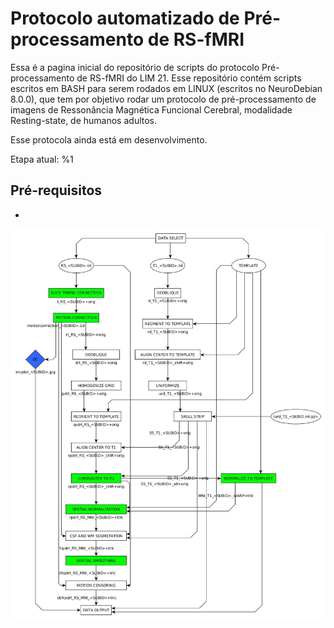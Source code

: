 # Protocolo automatizado de Pré-processamento de RS-fMRI

Essa é a pagina inicial do repositório de scripts do protocolo Pré-processamento de RS-fMRI do LIM 21. Esse repositório contém scripts escritos em BASH para serem rodados em LINUX (escritos no NeuroDebian 8.0.0), que tem por objetivo rodar um protocolo de pré-processamento de imagens de Ressonância Magnética Funcional Cerebral, modalidade Resting-state, de humanos adultos. 

Esse protocola ainda está em desenvolvimento.

Etapa atual:  %1

## Pré-requisitos

- 


![Etapas do protocolo][chart]

[chart]: images/flowchart.jpg "Etapas do protocolo"
